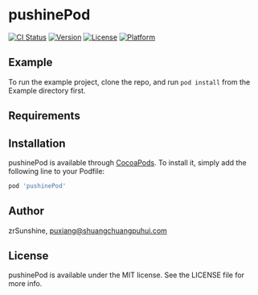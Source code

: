 # pushinePod

[![CI Status](http://img.shields.io/travis/zrSunshine/pushinePod.svg?style=flat)](https://travis-ci.org/zrSunshine/pushinePod)
[![Version](https://img.shields.io/cocoapods/v/pushinePod.svg?style=flat)](http://cocoapods.org/pods/pushinePod)
[![License](https://img.shields.io/cocoapods/l/pushinePod.svg?style=flat)](http://cocoapods.org/pods/pushinePod)
[![Platform](https://img.shields.io/cocoapods/p/pushinePod.svg?style=flat)](http://cocoapods.org/pods/pushinePod)

## Example

To run the example project, clone the repo, and run `pod install` from the Example directory first.

## Requirements

## Installation

pushinePod is available through [CocoaPods](http://cocoapods.org). To install
it, simply add the following line to your Podfile:

```ruby
pod 'pushinePod'
```

## Author

zrSunshine, puxiang@shuangchuangpuhui.com

## License

pushinePod is available under the MIT license. See the LICENSE file for more info.
